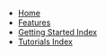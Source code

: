 * [Home](/)
* [Features](/features/)
* [Getting Started Index](/getting-started/)
* [Tutorials Index](/tutorials/)
